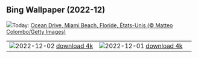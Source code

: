 ## Bing Wallpaper (2022-12)
![](https://www.bing.com/th?id=OHR.MiamiDT_FR-FR3331667702_UHD.jpg&w=1000)Today: [Ocean Drive, Miami Beach, Floride, États-Unis (© Matteo Colombo/Getty Images)](https://www.bing.com/th?id=OHR.MiamiDT_FR-FR3331667702_UHD.jpg)

|      |      |      |
| :----: | :----: | :----: |
|![](https://www.bing.com/th?id=OHR.BraidedRiverDelta_FR-FR3105049893_UHD.jpg&pid=hp&w=384&h=216&rs=1&c=4)2022-12-02 [download 4k](https://www.bing.com/th?id=OHR.BraidedRiverDelta_FR-FR3105049893_UHD.jpg)|![](https://www.bing.com/th?id=OHR.AntarcticaDay_FR-FR1000836814_UHD.jpg&pid=hp&w=384&h=216&rs=1&c=4)2022-12-01 [download 4k](https://www.bing.com/th?id=OHR.AntarcticaDay_FR-FR1000836814_UHD.jpg)|